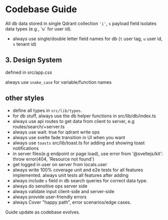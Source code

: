 # Codebase Guide

All db data stored in single Qdrant collection `'i'`, `s` payload field isolates data types (e.g., 'u` for user id).
- always use single/double letter field names for db (`t` user tag, `u` user id, `s` tenant id)
## 3. Design System
defined in src/app.css

always use `snake_case` for variable/function names


## other styles
- define all types in `src/lib/types`.
- for db stuff, always use the db helper functions in src/lib/db/index.ts
- always use api routes to get data from client to server, e.g routes/search/+server.ts
- always use wait: true for qdrant write ops
- always use svelte fade transition in UI when you want
- always use `toasts` src/lib/toast.ts for adding and showing toast notifications
- in server files(e.g endpoint or page load), use error from '@sveltejs/kit': throw error(404, 'Resource not found')
- get logged in user on server from locals.user
- always write 100% coverage unit and e2e tests for all features implemented. always unit tests all features after adding
- always include `s` field in db search queries for correct data type.
- always do sensitive ops server side
- always validate input client-side and server-side
- always provide user-friendly errors
- always Cover "happy path", error scenarios/edge cases.

Guide update as codebase evolves.